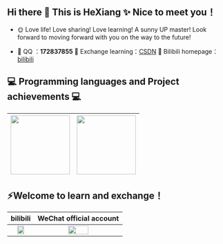 ## Hi there 👋 This is HeXiang ✨ Nice to meet you！

- 🌞 Love life! Love sharing! Love learning! A sunny UP master! Look forward to moving forward with you on the way to the future!

- 🐧  QQ ：**172837855** 🌱 Exchange learning：<a href="https://blog.csdn.net/HXBest" target="_blank">CSDN</a> 🌻 Bilibili homepage：<a href="https://space.bilibili.com/495642569" target="_blank"> bilibili</a>

## :computer: Programming languages and Project achievements :computer: 
| <img align="" height="137px" src="https://github-readme-stats.vercel.app/api/top-langs/?username=he-xiang-best&hide_title=true&hide_border=true&layout=compact&bg_color=0,73FA79,73FDFF,D783FF&theme=graywhite&locale=cn" /> | <img align="" height="137px" src="https://github-readme-stats.vercel.app/api?username=he-xiang-best&hide_title=true&hide_border=true&show_icons=true&include_all_commits=true&line_height=21&bg_color=0,EC6C6C,FFD479,FFFC79,73FA79&theme=graywhite&locale=cn" /> |
| ------------------------------------------------------------ | ------------------------------------------------------------ |

## ⚡Welcome to learn and exchange！

|                           bilibili                           |                   WeChat official account                    |
| :----------------------------------------------------------: | :----------------------------------------------------------: |
| <img width="60%" src="https://img-blog.csdnimg.cn/img_convert/96321ca49ce798da3095c0cb4c2bcafa.png"> | <img width="50%" src="https://img-blog.csdnimg.cn/img_convert/4488f9f9de1c18bb21c82f5657598d0d.png"> |
